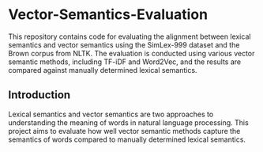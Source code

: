 # Vector-Semantics-Evaluation
This repository contains code for evaluating the alignment between lexical semantics and vector semantics using the SimLex-999 dataset and the Brown corpus from NLTK. The evaluation is conducted using various vector semantic methods, including TF-iDF and Word2Vec, and the results are compared against manually determined lexical semantics.

## Introduction

Lexical semantics and vector semantics are two approaches to understanding the meaning of words in natural language processing. This project aims to evaluate how well vector semantic methods capture the semantics of words compared to manually determined lexical semantics.
